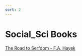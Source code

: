 ```yaml
---
sort: 2
---
```


# Social_Sci Books

[The Road to Serfdom - F.A. Hayek](https://ctheory.sitehost.iu.edu/img/Hayek_The_Road_to_Serfdom.pdf)